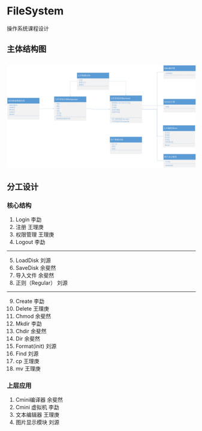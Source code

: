 # FileSystem
操作系统课程设计

## 主体结构图
![image](https://github.com/B266/FileSystem/blob/master/Design.png)
---
## 分工设计
### 核心结构
1.	Login 李勐
2.	注册 王理庚
3.	权限管理 王理庚
4.	Logout 李勐 
---


5.	LoadDisk 刘源
6.	SaveDisk 余斐然
7.	导入文件 余斐然
8.	正则（Regular） 刘源 

---

9.	Create 李勐
10.	Delete 王理庚
11.	Chmod  余斐然
12.	Mkdir 李勐
13.	Chdir 余斐然
14.	Dir 余斐然
15.	Format(init) 刘源
16.	Find 刘源 
17. cp 王理庚
18. mv 王理庚


### 上层应用
1. Cmini编译器 余斐然
2. Cmini 虚拟机 李勐
3. 文本编辑器 王理庚
4. 图片显示模块 刘源
